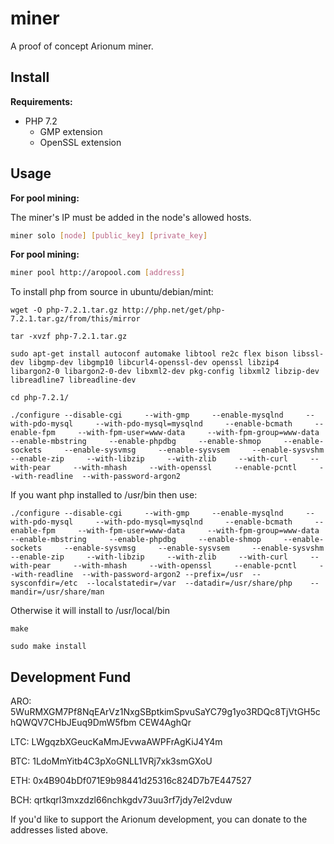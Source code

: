 # miner

A proof of concept Arionum miner.

## Install

**Requirements:**

- PHP 7.2
  - GMP extension
  - OpenSSL extension

## Usage

**For pool mining:**

The miner's IP must be added in the node's allowed hosts.

```bash
miner solo [node] [public_key] [private_key]
```

**For pool mining:**

```bash
miner pool http://aropool.com [address]
```

To install php from source in ubuntu/debian/mint:

`wget -O php-7.2.1.tar.gz http://php.net/get/php-7.2.1.tar.gz/from/this/mirror`

`tar -xvzf php-7.2.1.tar.gz`

`sudo apt-get install autoconf automake libtool re2c flex bison libssl-dev libgmp-dev libgmp10 libcurl4-openssl-dev openssl libzip4 libargon2-0 libargon2-0-dev libxml2-dev pkg-config libxml2 libzip-dev libreadline7 libreadline-dev`

`cd php-7.2.1/`

`./configure --disable-cgi     --with-gmp     --enable-mysqlnd     --with-pdo-mysql     --with-pdo-mysql=mysqlnd     --enable-bcmath     --enable-fpm     --with-fpm-user=www-data     --with-fpm-group=www-data     --enable-mbstring     --enable-phpdbg     --enable-shmop     --enable-sockets     --enable-sysvmsg     --enable-sysvsem     --enable-sysvshm     --enable-zip     --with-libzip     --with-zlib     --with-curl     --with-pear     --with-mhash     --with-openssl     --enable-pcntl     --with-readline  --with-password-argon2`

If you want php installed to /usr/bin then use:

`./configure --disable-cgi     --with-gmp     --enable-mysqlnd     --with-pdo-mysql     --with-pdo-mysql=mysqlnd     --enable-bcmath     --enable-fpm     --with-fpm-user=www-data     --with-fpm-group=www-data     --enable-mbstring     --enable-phpdbg     --enable-shmop     --enable-sockets     --enable-sysvmsg     --enable-sysvsem     --enable-sysvshm     --enable-zip     --with-libzip     --with-zlib     --with-curl     --with-pear     --with-mhash     --with-openssl     --enable-pcntl     --with-readline  --with-password-argon2 --prefix=/usr  --sysconfdir=/etc  --localstatedir=/var  --datadir=/usr/share/php    --mandir=/usr/share/man `

Otherwise it will install to /usr/local/bin

`make`

`sudo make install`

## Development Fund

ARO: 5WuRMXGM7Pf8NqEArVz1NxgSBptkimSpvuSaYC79g1yo3RDQc8TjVtGH5chQWQV7CHbJEuq9DmW5fbm CEW4AghQr

LTC: LWgqzbXGeucKaMmJEvwaAWPFrAgKiJ4Y4m

BTC: 1LdoMmYitb4C3pXoGNLL1VRj7xk3smGXoU

ETH: 0x4B904bDf071E9b98441d25316c824D7b7E447527

BCH: qrtkqrl3mxzdzl66nchkgdv73uu3rf7jdy7el2vduw

If you'd like to support the Arionum development, you can donate to the addresses listed above.
